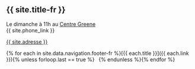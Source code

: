 <hr style="height:10px;visibility:hidden;margin:0">

## {{ site.title-fr }} 

Le dimanche à 11h au [Centre Greene](/coordonnées) <br>
{{ site.phone_link }}

[{{ site.adresse }}](/coordonnées)

{% for each in site.data.navigation.footer-fr %}[{{ each.title }}]({{ each.link }}){% unless forloop.last == true %} &ensp;{% endunless %}{% endfor %}
<br><br>
